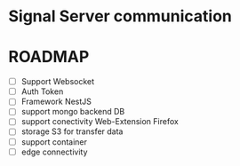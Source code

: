 Signal Server communication
=========

# ROADMAP

 - [ ] Support Websocket
 - [ ] Auth Token
 - [ ] Framework NestJS
 - [ ] support mongo backend DB
 - [ ] support conectivity Web-Extension Firefox
 - [ ] storage S3 for transfer data
 - [ ] support container
 - [ ] edge connectivity
